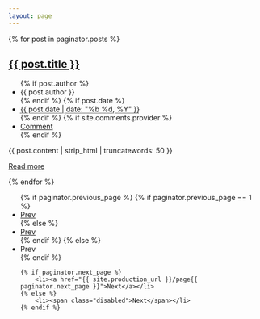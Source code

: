 ```yaml
---
layout: page
---
```

<div class="hfeed">
{% for post in paginator.posts %}
    <div class="hentry">
        <h2 class="entry-title"><a href="{{ site.production_url }}{{ post.url }}" rel="bookmark">{{ post.title }}</a></h2>
        <ul class="inline">
            {% if post.author %}<li><span class="vcard"><i class="icon-user"></i> <span class="fn">{{ post.author }}</span></span></li>{% endif %}
            {% if post.date %}<li><abbr class="published" title="{{ post.date | date: "%a, %d %b %Y %H:%M:%S %z" }}"><i class="icon-calendar"></i> {{ post.date | date: "%b %d, %Y" }}</abbr></li>{% endif %}
            {% if site.comments.provider %}<li><i class="icon-comment"></i> <a href="{{ site.production_url }}{{ post.url }}#disqus_thread">Comment</a></li>{% endif %}
        </ul>
        <p class="entry-summary">{{ post.content | strip_html | truncatewords: 50 }}</p>
        <p><a href="{{ site.production_url }}{{ post.url }}" rel="nofollow">Read more</a></p>
    </div>
{% endfor %}
</div>

<div class="pagination">
<ul>
    {% if paginator.previous_page %}
    {% if paginator.previous_page == 1 %}
        <li><a href="{{ site.production_url }}/">Prev</a></li>
    {% else %}
        <li><a href="{{ site.prudoction_url }}/page{{ paginator.previous_page }}">Prev</a></li>
    {% endif %}
    {% else %}
        <li><span class="disabled">Prev</span></li>
    {% endif %}

    
    {% if paginator.next_page %}
        <li><a href="{{ site.production_url }}/page{{ paginator.next_page }}">Next</a></li>
    {% else %}
        <li><span class="disabled">Next</span></li>
    {% endif %}
</ul>
</div>
